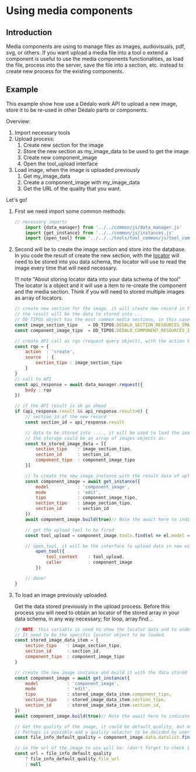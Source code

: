 # Using media components

## Introduction

Media components are using to manage files as images, audiovisuals, pdf, svg, or others. If you want upload a media file into a tool o extend a component is useful to use the media components functionalities, as load the file, process into the server, save the file into a section, etc. instead to create new process for the existing components.

## Example

This example show how use a Dédalo work API to upload a new image, store it to be re-used in other Dédalo parts or components.

Overview:

1. Import necessary tools
2. Upload process:
    1. Create new section for the image
    2. Store the new section as my_image_data to be used to get the image
    3. Create new component_image
    4. Open the tool_upload interface
3. Load image, when the image is uploaded previously
    1. Get my_image_data
    2. Create a component_image with my_image_data
    3. Get the URL of the quality that you want.

Let's go!

1. First we need import some common methods:

    ```javascript
    // necessary imports
        import {data_manager} from '../../common/js/data_manager.js'
        import {get_instance} from '../../common/js/instances.js'
        import {open_tool} from '../../../tools/tool_common/js/tool_common.js'
    ```

2. Second will be to create the image section and store into the database. In you code the result of create the new section, with the [locator](../core/locator.md) will need to be stored into you data schema, the locator will use to read the image every time that will need necessary.

    !!! note "About storing locator data into your data schema of the tool"
        The locator is a object and it will use a item to re-create the component and the media section. Think if you will need to stored multiple images as array of locators.

    ```javascript
    // create new section for the image, it will create new record in the database.
    // the result will be the data to stored into ...
    // DD_TIPOS object has the most common media sections, in this case we using the image section and component, but it's possible to use the ontology tipo or other sections.
    const image_section_tipo    = DD_TIPOS.DEDALO_SECTION_RESOURCES_IMAGE_TIPO // 'rsc170'
    const component_image_tipo  = DD_TIPOS.DEDALO_COMPONENT_RESOURCES_IMAGE_TIPO //'rsc29'

    // create API call as rqo (request query object), with the action to create new section
    const rqo = {
        action  : 'create',
        source  : {
            section_tipo : image_section_tipo
        }
    }
    // call to API
    const api_response = await data_manager.request({
        body : rqo
    })

    // if the API result is ok go ahead
    if (api_response.result && api_response.result>0) {
        // section_id of the new record
        const section_id = api_response.result

        // data to be stored into ...., it will be used to load the image
        // the storage could be an array of images objects as:
        const to_stored_image_data = [{
            section_tipo    : image_section_tipo,
            section_id      : section_id,
            component_tipo  : component_image_tipo
        }]

        // To create the new image instance with the result data of uploaded process and build it. 
        const component_image = await get_instance({
            model           : 'component_image',
            mode            : 'edit',
            tipo            : component_image_tipo,
            section_tipo    : image_section_tipo,
            section_id      : section_id
        })
        await component_image.build(true)// Note the await here to indicate that this process need to be complete before continue, you can create a promise or do it inside a async function... as you want

        // get the upload tool to be fired
        const tool_upload = component_image.tools.find(el => el.model === 'tool_upload')

        // open_tool, it will be the interface to upload data in new window.
            open_tool({
                tool_context    : tool_upload,
                caller          : component_image
            })

        // done!
    }
    ```

3. To load an image previously uploaded.

    Get the data stored previously in the upload process. Before this process you will need to obtain an locator of the stored array in your data schema, in any way necessary; for loop, array.find...

    ```javascript
    // NOTE: this variable is used to show the locator data and to understand the next code.
    // It need to be the specific locator object to be loaded.
    const stored_image_data_item = {
        section_tipo    : image_section_tipo,
        section_id      : section_id,
        component_tipo  : component_image_tipo
    }

    // create the new image instance and build it with the data stored
    const component_image = await get_instance({
        model           : 'component_image',
        mode            : 'edit',
        tipo            : stored_image_data_item.component_tipo,
        section_tipo    : stored_image_data_item.section_tipo,
        section_id      : stored_image_data_item.section_id,
    })
    await component_image.build(true)// Note the await here to indicate that this process need to be complete before continue, you can create a promise or do it inside a async function... as you want

    // Get the quality of the image, it could be default_quality, but maybe original_quality would be better here... ???
    // Perhaps is possible add a quality selector to be decided by user.
    const file_info_default_quality	= component_image.data.datalist.find(el => el.quality===component_image.context.features.default_quality && el.file_exist===true)

    // so the url of the image to use will be: (don't forget to check if the uri exist!)
    const url = file_info_default_quality
        ? file_info_default_quality.file_url
        : null

    ```
